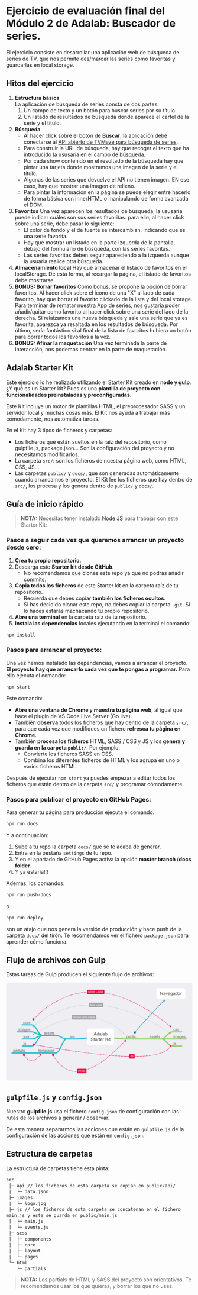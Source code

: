 
# Ejercicio de evaluación final del Módulo 2 de Adalab: Buscador de series.

El ejercicio consiste en desarrollar una aplicación web de búsqueda de series de TV, que nos permite des/marcar las series como favoritas y guardarlas en local storage.

## Hitos del ejercicio

1. **Estructura básica**   
   La aplicación de búsqueda de series consta de dos partes:
   1. Un campo de texto y un botón para buscar series por su título.
   2. Un listado de resultados de búsqueda donde aparece el cartel de la serie y el título.   
2. **Búsqueda**   
   - Al hacer click sobre el botón de **Buscar**, la aplicación debe conectarse al [API abierto de TVMaze para búsqueda de series](http://www.tvmaze.com/api#show-search).
   - Para construir la URL de búsqueda, hay que recoger el texto que ha introducido la ususaria en el campo de búsqueda.
   - Por cada show contenido en el resultado de la búsqueda hay que pintar una tarjeta donde mostramos una imagen de la serie y el título.
   - Algunas de las series que devuelve el API no tienen imagen. EN ese caso, hay que mostrar una imagen de relleno.
   - Para pintar la información en la página se puede elegir entre hacerlo de forma básica con innerHTML o manipulando de forma avanzada el DOM.
3. **Favoritos**
   Una vez aparecen los resultados de búsqueda, la ususaria puede indicar cuáles son sus series favoritas. para ello, al hacer click sobre una serie, debe pasar lo siguiente:
   - El color de fondo y el de fuente se intercambian, indicando que es una serie favorita.
   - Hay que mostrar un listado en la parte izquerda de la pantalla, debajo del formulario de búsqueda, con las series favoritas.
   - Las series favoritas deben seguir apareciendo a la izquerda aunque la usuaria realice otra búsqueda.
4. **Almacenamiento local**
   Hay que almacenar el listado de favoritos en el localStorage. De esta forma, al recargar la página, el listado de favoritos debe mostrarse.
5. **BONUS: Borrar favoritos**
   Como bonus, se propone la opción de borrar favoritos. Al hacer click sobre el icono de una "X" al lado de cada favorito, hay que borrar el favorito clickado de la lista y del local storage.
   Para terminar de rematar nuestra App de series, nos gustaría poder añadir/quitar como favorito al hacer click sobre una serie del lado de la derecha. Si relaizamos una nueva búsqueda y sale una serie que ya es favorita, aparezca ya resaltada en los resultados de búsqueda.
   Por último, sería fantástico si al final de la lista de favoritos hubiera un botón para borrar todos los favoritos a la vez.
6. **BONUS: Afinar la maquetación**
   Una vez terminada la parte de interacción, nos podemos centrar en la parte de maquetación.

## Adalab Starter Kit

Este ejercicio lo he realizado utilizando el Starter Kit creado en **node y gulp**. ¿Y qué es un Starter kit? Pues es una **plantilla de proyecto con funcionalidades preinstaladas y preconfiguradas**.

Este Kit incluye un motor de plantillas HTML, el preprocesador SASS y un servidor local y muchas cosas más. El Kit nos ayuda a trabajar más cómodamente, nos automatiza tareas.

En el Kit hay 3 tipos de ficheros y carpetas:

- Los ficheros que están sueltos en la raíz del repositorio, como gulpfile.js, package.json... Son la configuración del proyecto y no necesitamos modificarlos.
- La carpeta `src/`: son los ficheros de nuestra página web, como HTML, CSS, JS...
- Las carpetas `public/` y `docs/`, que son generadas automáticamente cuando arrancamos el proyecto. El Kit lee los ficheros que hay dentro de `src/`, los procesa y los genera dentro de `public/` y `docs/`.

## Guía de inicio rápido

> **NOTA:** Necesitas tener instalado [Node JS](https://nodejs.org/) para trabajar con este Starter Kit:

### Pasos a seguir cada vez que queremos arrancar un proyecto desde cero:

1. **Crea tu propio repositorio.**
1. Descarga este **Starter kit desde GitHub**.
   - No recomendamos que clones este repo ya que no podrás añadir commits.
1. **Copia todos los ficheros** de este Starter kit en la carpeta raíz de tu repositorio.
   - Recuerda que debes copiar **también los ficheros ocultos**.
   - Si has decidido clonar este repo, no debes copiar la carpeta `.git`. Si lo haces estarás machacando tu propio repositorio.
1. **Abre una terminal** en la carpeta raíz de tu repositorio.
1. **Instala las dependencias** locales ejecutando en la terminal el comando:

```bash
npm install
```

### Pasos para arrancar el proyecto:

Una vez hemos instalado las dependencias, vamos a arrancar el proyecto. **El proyecto hay que arrancarlo cada vez que te pongas a programar.** Para ello ejecuta el comando:

```bash
npm start
```

Este comando:

- **Abre una ventana de Chrome y muestra tu página web**, al igual que hace el plugin de VS Code Live Server (Go live).
- También **observa** todos los ficheros que hay dentro de la carpeta `src/`, para que cada vez que modifiques un fichero **refresca tu página en Chrome**.
- También **procesa los ficheros** HTML, SASS / CSS y JS y los **genera y guarda en la carpeta `public/`**. Por ejemplo:
   - Convierte los ficheros SASS en CSS.
   - Combina los diferentes ficheros de HTML y los agrupa en uno o varios ficheros HTML.

Después de ejecutar `npm start` ya puedes empezar a editar todos los ficheros que están dentro de la carpeta `src/` y programar cómodamente.

### Pasos para publicar el proyecto en GitHub Pages:

Para generar tu página para producción ejecuta el comando:

```bash
npm run docs
```

Y a continuación:

1. Sube a tu repo la carpeta `docs/` que se te acaba de generar.
1. Entra en la pestaña `settings` de tu repo.
1. Y en el apartado de GitHub Pages activa la opción **master branch /docs folder**.
1. Y ya estaría!!!

Además, los comandos:

```bash
npm run push-docs
```
o

```bash
npm run deploy
```

son un atajo que nos genera la versión de producción y hace push de la carpeta `docs/` del tirón. Te recomendamos ver el fichero `package.json` para aprender cómo funciona.

## Flujo de archivos con Gulp

Estas tareas de Gulp producen el siguiente flujo de archivos:

![Gulp flow](./gulp-flow.png)

## `gulpfile.js` y `config.json`

Nuestro **gulpfile.js** usa el fichero `config.json` de configuración con las rutas de los archivos a generar / observar.

De esta manera separarmos las acciones que están en `gulpfile.js` de la configuración de las acciones que están en `config.json`.

## Estructura de carpetas

La estructura de carpetas tiene esta pinta:

```
src
 ├─ api // los ficheros de esta carpeta se copian en public/api/
 |  └─ data.json
 ├─ images
 |  └─ logo.jpg
 ├─ js // los ficheros de esta carpeta se concatenan en el fichero main.js y este se guarda en public/main.js
 |  ├─ main.js
 |  └─ events.js
 ├─ scss
 |  ├─ components
 |  ├─ core
 |  ├─ layout
 |  └─ pages
 └─ html
    └─ partials
```

> **NOTA:** Los partials de HTML y SASS del proyecto son orientativos. Te recomendamos usar los que quieras, y borrar los que no uses.


